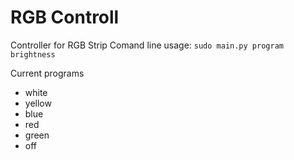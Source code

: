 # RGB Controll

Controller for RGB Strip
Comand line usage:
`sudo main.py program brightness`

Current programs
- white
- yellow
- blue
- red
- green
- off